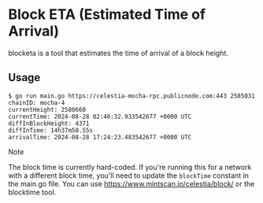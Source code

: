 # Block ETA (Estimated Time of Arrival)

blocketa is a tool that estimates the time of arrival of a block height.

## Usage

```shell
$ go run main.go https://celestia-mocha-rpc.publicnode.com:443 2585031
chainID: mocha-4
currentHeight: 2580660
currentTime: 2024-08-28 02:46:32.933542677 +0000 UTC
diffInBlockHeight: 4371
diffInTime: 14h37m50.55s
arrivalTime: 2024-08-28 17:24:23.483542677 +0000 UTC
```

> [!NOTE]
> The block time is currently hard-coded. If you're running this for a network with a different block time, you'll need to update the `blockTime` constant in the main.go file. You can use https://www.mintscan.io/celestia/block/ or the blocktime tool.
